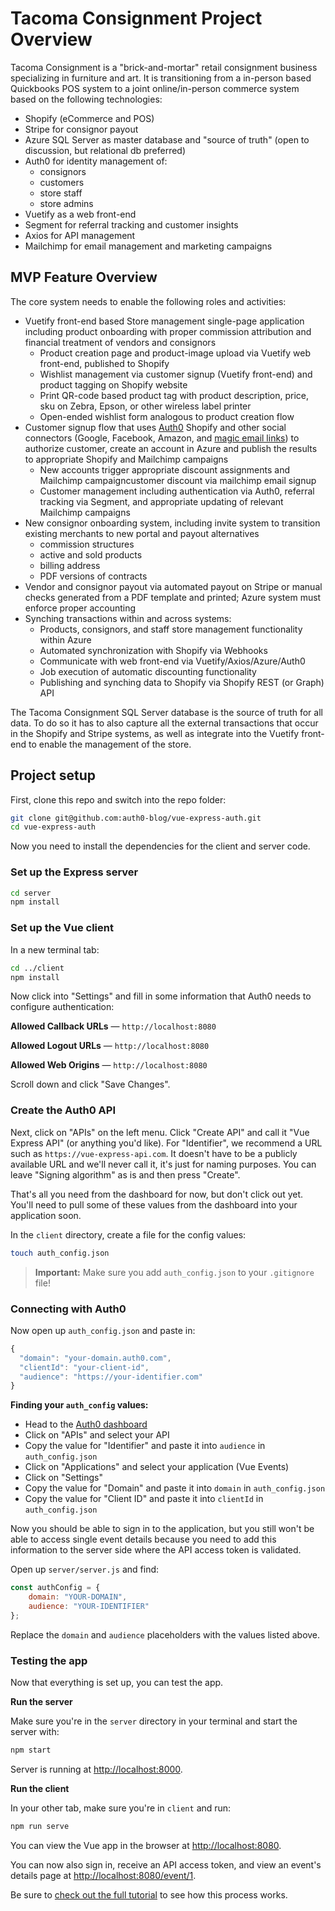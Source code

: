 # Tacoma Consignment Project Overview

Tacoma Consignment is a "brick-and-mortar" retail consignment business specializing in furniture and art. It is transitioning from a in-person based Quickbooks POS system to a joint online/in-person commerce system based on the following technologies:

* Shopify (eCommerce and POS)
* Stripe for consignor payout
* Azure SQL Server as master database and "source of truth" (open to discussion, but relational db preferred)
* Auth0 for identity management of:
  * consignors
  * customers
  * store staff
  * store admins
* Vuetify as a web front-end
* Segment for referral tracking and customer insights
* Axios for API management
* Mailchimp for email management and marketing campaigns

## MVP Feature Overview

The core system needs to enable the following roles and activities:

* Vuetify front-end based Store management single-page application including product onboarding with proper commission attribution and financial treatment of vendors and consignors
  * Product creation page and product-image upload via Vuetify web front-end, published to Shopify
  * Wishlist management via customer signup (Vuetify front-end) and product tagging on Shopify website
  * Print QR-code based product tag with product description, price, sku on Zebra, Epson, or other wireless label printer
  * Open-ended wishlist form analogous to product creation flow
* Customer signup flow that uses [Auth0](https://auth0.com/docs/quickstart/spa/vuejs) Shopify and other social connectors (Google, Facebook, Amazon, and [magic email links](https://auth0.com/docs/connections/passwordless/guides/email-magic-link)) to authorize customer, create an account in Azure and publish the results to appropriate Shopify and Mailchimp campaigns
  * New accounts trigger appropriate discount assignments and Mailchimp campaigncustomer discount via mailchimp email signup
  * Customer management including authentication via Auth0, referral tracking via Segment, and appropriate updating of relevant Mailchimp campaigns
* New consignor onboarding system, including invite system to transition existing merchants to new portal and payout alternatives
  * commission structures
  * active and sold products
  * billing address
  * PDF versions of contracts
* Vendor and consignor payout via automated payout on Stripe or manual checks generated from a PDF template and printed; Azure system must enforce proper accounting
* Synching transactions within and across systems:
  * Products, consignors, and staff store management functionality within Azure
  * Automated synchronization with Shopify via Webhooks
  * Communicate with web front-end via Vuetify/Axios/Azure/Auth0
  * Job execution of automatic discounting functionality
  * Publishing and synching data to Shopify via Shopify REST (or Graph) API

The Tacoma Consignment SQL Server database is the source of truth for all data. To do so it has to also capture all the external transactions that occur in the Shopify and Stripe systems, as well as integrate into the Vuetify front-end to enable the management of the store.


## Project setup

First, clone this repo and switch into the repo folder:

```bash
git clone git@github.com:auth0-blog/vue-express-auth.git
cd vue-express-auth
```

Now you need to install the dependencies for the client and server code.

### Set up the Express server

```bash
cd server
npm install
```

### Set up the Vue client

In a new terminal tab:

```bash
cd ../client
npm install
```

Now click into "Settings" and fill in some information that Auth0 needs to configure authentication:

**Allowed Callback URLs** &mdash; `http://localhost:8080`

**Allowed Logout URLs** &mdash; `http://localhost:8080`

**Allowed Web Origins** &mdash; `http://localhost:8080`

Scroll down and click "Save Changes".

### Create the Auth0 API

Next, click on "APIs" on the left menu. Click "Create API" and call it "Vue Express API" (or anything you'd like). For "Identifier", we recommend a URL such as `https://vue-express-api.com`. It doesn't have to be a publicly available URL and we'll never call it, it's just for naming purposes. You can leave "Signing algorithm" as is and then press "Create".

That's all you need from the dashboard for now, but don't click out yet. You'll need to pull some of these values from the dashboard into your application soon.

In the `client` directory, create a file for the config values:

```bash
touch auth_config.json
```

> **Important:** Make sure you add `auth_config.json` to your `.gitignore` file!

### Connecting with Auth0

Now open up `auth_config.json` and paste in:

```js
{
  "domain": "your-domain.auth0.com",
  "clientId": "your-client-id",
  "audience": "https://your-identifier.com"
}
```

**Finding your `auth_config` values:**

* Head to the [Auth0 dashboard](https://manage.auth0.com/dashboard)
* Click on "APIs" and select your API
* Copy the value for "Identifier" and paste it into `audience` in `auth_config.json`
* Click on "Applications" and select your application (Vue Events)
* Click on "Settings"
* Copy the value for "Domain" and paste it into `domain` in `auth_config.json`
* Copy the value for "Client ID" and paste it into `clientId` in `auth_config.json`

Now you should be able to sign in to the application, but you still won't be able to access single event details because you need to add this information to the server side where the API access token is validated.

Open up `server/server.js` and find:

```js
const authConfig = {
    domain: "YOUR-DOMAIN",
    audience: "YOUR-IDENTIFIER"
};
```

Replace the `domain` and `audience` placeholders with the values listed above.

### Testing the app

Now that everything is set up, you can test the app.

**Run the server**

Make sure you're in the `server` directory in your terminal and start the server with:

```bash
npm start
```

Server is running at [http://localhost:8000](http://localhost:8000).

**Run the client**

In your other tab, make sure you're in `client` and run:

```bash
npm run serve
```

You can view the Vue app in the browser at [http://localhost:8080](http://localhost:8080).
 
You can now also sign in, receive an API access token, and view an event's details page at [http://localhost:8080/event/1](http://localhost:8080/event/1).

Be sure to [check out the full tutorial](https://auth0.com/blog/how-to-make-secure-http-requests-with-vue-and-express/) to see how this process works.
